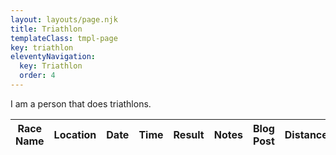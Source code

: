 ```yaml
---
layout: layouts/page.njk
title: Triathlon
templateClass: tmpl-page
key: triathlon
eleventyNavigation:
  key: Triathlon
  order: 4
---
```


I am a person that does triathlons.

<table id="myTable" class="display" style="width:100%">
	<thead>
		<tr>
			<th>Race Name</th>
			<th>Location</th>
			<th>Date</th>
			<th>Time</th>
			<th>Result</th>
			<th>Notes</th>
			<th>Blog Post</th>
			<th>Distance</th>
		</tr>
	</thead>
</table>

<!-- jQuery for datatables -->
<script src="https://code.jquery.com/jquery-3.7.1.min.js" integrity="sha256-/JqT3SQfawRcv/BIHPThkBvs0OEvtFFmqPF/lYI/Cxo=" crossorigin="anonymous"></script>

<!-- Date Parsing for Datatables -->
<script src="https://cdn.datatables.net/plug-ins/2.2.1/sorting/datetime-moment.js"></script>
<script src="https://cdnjs.cloudflare.com/ajax/libs/moment.js/2.8.4/moment.min.js"></script>

<!-- Datatables CDN -->
<link rel="stylesheet" href="https://cdn.datatables.net/2.2.1/css/dataTables.dataTables.css" />
  
<script src="https://cdn.datatables.net/2.2.1/js/dataTables.js"></script>

<script>
	// $.fn.dataTable.moment = function ( format, locale ) {
	// 	var types = $.fn.dataTable.ext.type;
	
	// 	// Add type detection
	// 	types.detect.unshift( function ( d ) {
	// 		return moment( d, format, locale, true ).isValid() ?
	// 			'moment-'+format :
	// 			null;
	// 	} );
	
	// 	// Add sorting method - use an integer for the sorting
	// 	types.order[ 'moment-'+format+'-pre' ] = function ( d ) {
	// 		return moment( d, format, locale, true ).unix();
	// 	};
	// };

	let table = new DataTable('#myTable', {
		// drawCallback: function () {
		// 	$.fn.dataTable.moment( 'M D YYYY' );
		// },
		ajax: 'http://localhost:8080/data-sources/race_history.json',
		columns: [
			{data: "race_name"},
			{data: "location"},
			{data: "date"},
			{data: "time"},
			{data: "result"},
			{data: "notes"},
			{data: "blog_post"},
			{data: "distance"},
		],
		pageLength: 50,
		searching: false,
		paging: false,
		order: [[2, 'desc']]
	});
</script>
